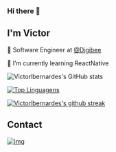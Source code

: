 

### Hi there 👋

<!--
**victorlbernardes/victorlbernardes** is a ✨ _special_ ✨ repository because its `README.md` (this file) appears on your GitHub profile.

Here are some ideas to get you started:

- 🔭 I’m currently working on ...
- 🌱 I’m currently learning ...
- 👯 I’m looking to collaborate on ...
- 🤔 I’m looking for help with ...
- 💬 Ask me about ...
- 📫 How to reach me: ...
- 😄 Pronouns: ...
- ⚡ Fun fact: ...
-->

## I'm Victor

🚀 Software Engineer at [@Digibee](https://www.digibee.com) 

📱 I’m currently learning ReactNative

![Victorlbernardes's GitHub stats](https://github-readme-stats.vercel.app/api?username=victorlbernardes&theme=github_dark)


[![Top Linguagens](https://github-readme-stats.vercel.app/api/top-langs/?username=victorlbernardes&theme=blue-green)](https://github.com/lvictorlbernardes/github-readme-stats)

[![Victorlbernardes's github streak](https://github-readme-streak-stats.herokuapp.com/?user=victorlbernardes&theme=blue-green)](https://github.com/victorlbernardes/github-readme-streak-stats)

## Contact

[![img](https://img.shields.io/badge/LinkedIn-0077B5?style=for-the-badge&logo=linkedin&logoColor=white)](https://www.linkedin.com/in/victor-luiz-bernardes-da-silva-36bb53a3/)

